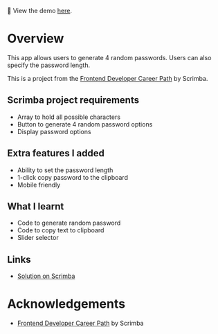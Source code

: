 👀 View the demo [here](https://dahliasan.github.io/password-generator/).

# Overview
This app allows users to generate 4 random passwords. Users can also specify the password length.

This is a project from the [Frontend Developer Career Path](https://scrimba.com/learn/frontend) by Scrimba.

## Scrimba project requirements
- Array to hold all possible characters
- Button to generate 4 random password options
- Display password options

## Extra features I added
- Ability to set the password length
- 1-click copy password to the clipboard
- Mobile friendly 

## What I learnt
- Code to generate random password
- Code to copy text to clipboard
- Slider selector

## Links
- [Solution on Scrimba](https://scrimba.com/scrim/co1ac4cc08a77dc528e906ed8)

# Acknowledgements
- [Frontend Developer Career Path](https://scrimba.com/learn/frontend) by Scrimba
